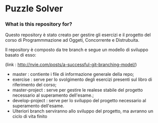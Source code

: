 # Puzzle Solver

### What is this repository for?

Questo repository è stato creato per gestire gli esercizi e il progetto del corso di Programmmazione ad Oggeti, Concorrente e Distrubuita.

Il repository è composto da tre branch e segue un modello di sviluppo basato di esso: 

(link : http://nvie.com/posts/a-successful-git-branching-model/)
 
-  master : contiente i file di informazione generale della repo;
-  exercise : serve per lo svolgimento degli esercizi presenti sul libro di riferimento del corso;
-  master-project : serve per gestire le realese stabile del progetto necessario al superamento dell'esame.;
-  develop-project : serve per lo sviluppo del progetto necessario al superamento dell'esame.
-  Ulteriori branch serviranno allo sviluppo del progetto, ma avranno un ciclo di vita finito

